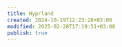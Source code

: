```yaml
---
title: Hyprland
created: 2024-10-19T12:23:28+03:00
modified: 2025-02-28T17:19:51+03:00
publish: true
---
```

